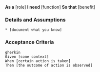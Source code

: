 **As a** [role] 
**I need** [function] 
**So that** [benefit] 

### Details and Assumptions
    * [document what you know]

### Acceptance Criteria     
    gherkin 
    Given [some context]
    When [certain action is taken]
    Then [the outcome of action is observed]
